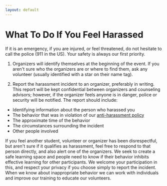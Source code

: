 ```yaml
---
layout: default
---
```


# What To Do If You Feel Harassed

If it is an emergency, if you are injured, or feel threatened, do not hesitate to call the police (911 in the US). Your safety is always our first priority.

1. Organizers will identify themselves at the beginning of the event.  If you aren't sure who the organizers are or where to find them, ask any volunteer (usually identified with a star on their name tag).

2. Report the harassment incident to an organizer, preferably in writing.  This report will be kept confidential between organizers and counseling advisors; however, if the organizer feels anyone is in danger, police or security will be notified.  The report should include:
* Identifying information about the person who harassed you
* The behavior that was in violation of our  [anti-harassment policy](/code-of-conduct/anti-harrassment-policy.html)
* The approximate time of the behavior
* The circumstances surrounding the incident
* Other people involved

If you feel another student, volunteer or organizer has been disrespectful, but aren't sure if it qualifies as harassment, feel free to respond to that person directly, and also alert one of the organizers. We seek to create a safe learning space and people need to know if their behavior inhibits effective learning for other participants.  We welcome your participation in this, and respect your privacy if you choose simply to report the incident.  When we know about inappropriate behavior we can work with individuals and improve our training to educate our volunteers.


